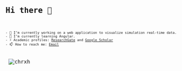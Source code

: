 <pre>
<h2>Hi there 👋</h2>
<font size="1">
- 🔭 I’m currently working on a web application to visualize simulation real-time data.
- 🌱 I’m currently learning Angular.
- ⚡ Academic profiles: <a href="https://www.researchgate.net/profile/Christian_Heinemann">ResearchGate</a> and <a href="https://scholar.google.de/citations?user=iaMMMA0AAAAJ">Google Scholar</a>
- 📫 How to reach me: <a href= "mailto:heinemann.christian@gmail.com">Email</a> 
</font>
<p align="left"> <img src="https://komarev.com/ghpvc/?username=chrxh&label=Profile%20views&color=0e75b6&style=flat" alt="chrxh" /> </p>
</pre>